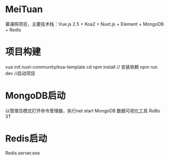 # MeiTuan

慕课网项目，主要技术栈：Vue.js 2.5 + Koa2 + Nuxt.js + Element + MongoDB + Redis

# 项目构建

vue init nuxt-community/koa-template <project-name>
cd <project-name>
npm install  // 安装依赖
npm run dev  //启动项目

# MongoDB启动

以管理员模式打开命令管理器，执行net start MongoDB
数据可视化工具 RoBo 3T


# Redis启动

Redis.server.exe





